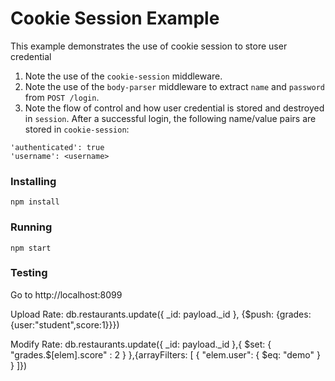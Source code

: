# Cookie Session Example
This example demonstrates the use of cookie session to store user credential 

1. Note the use of the `cookie-session` middleware.
2. Note the use of the `body-parser` middleware to extract `name` and `password` from `POST /login`.
3. Note the flow of control and how user credential is stored and destroyed in `session`.  After a successful login, the following name/value pairs are stored in `cookie-session`:
```
'authenticated': true
'username': <username>
```

### Installing
```
npm install
```
### Running
```
npm start
```
### Testing
Go to http://localhost:8099


Upload Rate:
db.restaurants.update({ _id: payload._id }, {$push: {grades: {user:"student",score:1}}})

Modify Rate:
db.restaurants.update({ _id: payload._id },{ $set: { "grades.$\[elem\].score" : 2 } },{arrayFilters: [ { "elem.user": { $eq: "demo" } } ]})